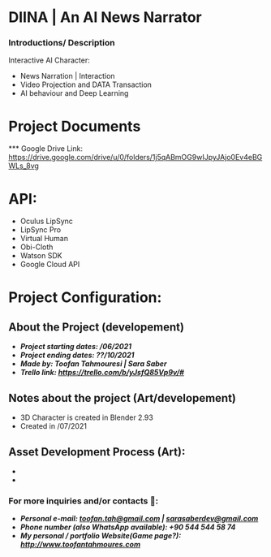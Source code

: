 # DIINA  | An AI News Narrator

### Introductions/ Description
Interactive AI Character:
- News Narration | Interaction
- Video Projection and DATA Transaction
- AI behaviour and Deep Learning
# Project Documents
*** Google Drive Link: https://drive.google.com/drive/u/0/folders/1j5qABmOG9wIJpyJAjo0Ev4eBGWLs_8vg

# API:
- Oculus LipSync
- LipSync Pro
- Virtual Human
- Obi-Cloth
- Watson SDK
- Google Cloud API 

# Project Configuration:




## About the Project (developement)
- ***Project starting dates: /06/2021***
- ***Project ending dates: ??/10/2021***
- ***Made by: Toofan Tahmouresi | Sara Saber***
- ***Trello link: https://trello.com/b/yJsfQ85Vp9v/#***

## Notes about the project (Art/developement)
- 3D Character is created in Blender 2.93 
- Created in /07/2021
## Asset Development Process (Art):
-
-


### For more inquiries and/or contacts  🔽: 
 - ***Personal e-mail: toofan.tah@gmail.com | sarasaberdev@gmail.com***
 - ***Phone number (also WhatsApp available): +90 544 544 58 74***
 - ***My personal / portfolio Website(Game page?): http://www.toofantahmoures.com***
